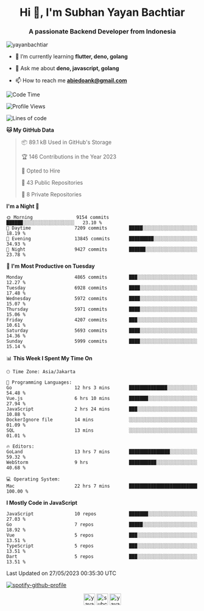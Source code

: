 <h1 align="center">Hi 👋, I'm Subhan Yayan Bachtiar</h1>
<h3 align="center">A passionate Backend Developer from Indonesia</h3>

<p align="left"> <img src="https://komarev.com/ghpvc/?username=yayanbachtiar" alt="yayanbachtiar" /> </p>

- 🌱 I’m currently learning **flutter, deno, golang**

- 💬 Ask me about **deno, javascript, golang**

- 📫 How to reach me **abiedoank@gmail.com**

<!--START_SECTION:waka-->
![Code Time](http://img.shields.io/badge/Code%20Time-5%2C396%20hrs%201%20min-blue)

![Profile Views](http://img.shields.io/badge/Profile%20Views-0-blue)

![Lines of code](https://img.shields.io/badge/From%20Hello%20World%20I%27ve%20Written-43.5%20million%20lines%20of%20code-blue)

**🐱 My GitHub Data** 

> 📦 89.1 kB Used in GitHub's Storage 
 > 
> 🏆 146 Contributions in the Year 2023
 > 
> 💼 Opted to Hire
 > 
> 📜 43 Public Repositories 
 > 
> 🔑 8 Private Repositories 
 > 
**I'm a Night 🦉** 

```text
🌞 Morning                9154 commits        ██████░░░░░░░░░░░░░░░░░░░   23.10 % 
🌆 Daytime                7209 commits        █████░░░░░░░░░░░░░░░░░░░░   18.19 % 
🌃 Evening                13845 commits       █████████░░░░░░░░░░░░░░░░   34.93 % 
🌙 Night                  9427 commits        ██████░░░░░░░░░░░░░░░░░░░   23.78 % 
```
📅 **I'm Most Productive on Tuesday** 

```text
Monday                   4865 commits        ███░░░░░░░░░░░░░░░░░░░░░░   12.27 % 
Tuesday                  6928 commits        ████░░░░░░░░░░░░░░░░░░░░░   17.48 % 
Wednesday                5972 commits        ████░░░░░░░░░░░░░░░░░░░░░   15.07 % 
Thursday                 5971 commits        ████░░░░░░░░░░░░░░░░░░░░░   15.06 % 
Friday                   4207 commits        ███░░░░░░░░░░░░░░░░░░░░░░   10.61 % 
Saturday                 5693 commits        ████░░░░░░░░░░░░░░░░░░░░░   14.36 % 
Sunday                   5999 commits        ████░░░░░░░░░░░░░░░░░░░░░   15.14 % 
```


📊 **This Week I Spent My Time On** 

```text
🕑︎ Time Zone: Asia/Jakarta

💬 Programming Languages: 
Go                       12 hrs 3 mins       ██████████████░░░░░░░░░░░   54.48 % 
Vue.js                   6 hrs 10 mins       ███████░░░░░░░░░░░░░░░░░░   27.94 % 
JavaScript               2 hrs 24 mins       ███░░░░░░░░░░░░░░░░░░░░░░   10.88 % 
DockerIgnore file        14 mins             ░░░░░░░░░░░░░░░░░░░░░░░░░   01.09 % 
SQL                      13 mins             ░░░░░░░░░░░░░░░░░░░░░░░░░   01.01 % 

🔥 Editors: 
GoLand                   13 hrs 7 mins       ███████████████░░░░░░░░░░   59.32 % 
WebStorm                 9 hrs               ██████████░░░░░░░░░░░░░░░   40.68 % 

💻 Operating System: 
Mac                      22 hrs 7 mins       █████████████████████████   100.00 % 
```

**I Mostly Code in JavaScript** 

```text
JavaScript               10 repos            ███████░░░░░░░░░░░░░░░░░░   27.03 % 
Go                       7 repos             █████░░░░░░░░░░░░░░░░░░░░   18.92 % 
Vue                      5 repos             ███░░░░░░░░░░░░░░░░░░░░░░   13.51 % 
TypeScript               5 repos             ███░░░░░░░░░░░░░░░░░░░░░░   13.51 % 
Dart                     5 repos             ███░░░░░░░░░░░░░░░░░░░░░░   13.51 % 
```




 Last Updated on 27/05/2023 00:35:30 UTC
<!--END_SECTION:waka-->

[![spotify-github-profile](https://spotify-github-profile.vercel.app/api/view?uid=31qtu2k4v3mbxp7clcmm6imuqq6e&cover_image=true&theme=default&show_offline=false&bar_color=53b14f&bar_color_cover=true)](https://github.com/kittinan/spotify-github-profile)


<p align="center">
<a href="https://dev.to/yayanbachtiar" target="blank"><img align="center" src="https://cdn.jsdelivr.net/npm/simple-icons@3.0.1/icons/dev-dot-to.svg" alt="yayanbachtiar" height="30" width="30" /></a>
<a href="https://linkedin.com/in/subchanyayanbachtiar" target="blank"><img align="center" src="https://cdn.jsdelivr.net/npm/simple-icons@3.0.1/icons/linkedin.svg" alt="subchanyayanbachtiar" height="30" width="30" /></a>
<a href="https://codesandbox.com/yayanbachtiar" target="blank"><img align="center" src="https://cdn.jsdelivr.net/npm/simple-icons@3.0.1/icons/codesandbox.svg" alt="yayanbachtiar" height="30" width="30" /></a>
</p>
